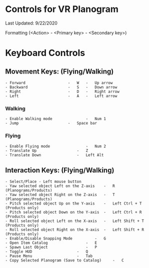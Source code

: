 # Controls for VR Planogram #

Last Updated: 9/22/2020

Formatting (\<Action\> - \<Primary key\> - \<Secondary key\>)

# Keyboard Controls #

## Movement Keys: (Flying/Walking) ##
	- Forward 					-	W 	- 	Up arrow
	- Backward 					- 	S 	- 	Down arrow
	- Right 					- 	D 	- 	Right arrow
	- Left 						- 	A 	- 	Left arrow

### Walking ###
	- Enable Walking mode 				- 	Num 1
	- Jump 						- 	Space bar

### Flying ###
	- Enable Flying mode 				- 	Num 2
	- Translate Up 					- 	Z
	- Translate Down 				- 	Left Alt

## Interaction Keys: (Flying/Walking) ##
	- Select/Place - Left mouse button
	- Yaw selected object Left on the Z-axis 	- 	R (Planograms/Products)
	- Yaw selected object Right on the Z-axis 	- 	T (Planograms/Products)
	- Pitch selected object Up on the Y-axis 	- 	Left Ctrl + T (Products only)
	- Pitch selected object Down on the Y-axis 	- 	Left Ctrl + R (Products only)
	- Roll selected object Left on the X-axis 	- 	Left Shift + T (Products only)
	- Roll selected object Right on the X-axis 	- 	Left Shift + R (Products only)
	- Enable/Disable Snapping Mode 			- 	G
	- Open Item Catalog 				- 	E
	- Spawn Last Object 				- 	P
	- Toggle HUD 					- 	Q
	- Pause Menu 					- 	Tab
	- Copy Selected Planogram (Save to Catalog) 	- 	C



